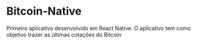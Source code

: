 # Bitcoin-Native
Primeiro aplicativo desenvolvido em React Native. O aplicativo tem como objetivo trazer as últimas cotações do Bitcoin 
